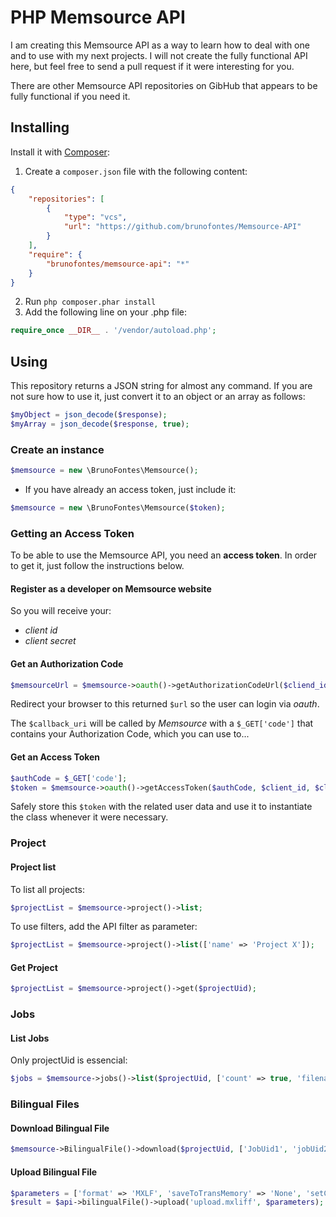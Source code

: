 # PHP Memsource API

I am creating this Memsource API as a way to learn how to deal with one and to use with my next projects. I will not create the fully functional API here, but feel free to send a pull request if it were interesting for you.

There are other Memsource API repositories on GibHub that appears to be fully functional if you need it.

## Installing

Install it with [Composer](https://getcomposer.org/):

1. Create a `composer.json` file with the following content:

```json
{
    "repositories": [
        {
            "type": "vcs",
            "url": "https://github.com/brunofontes/Memsource-API"
        }
    ],
    "require": {
        "brunofontes/memsource-api": "*"
    }
}
```

2. Run `php composer.phar install`
3. Add the following line on your .php file:

```php
require_once __DIR__ . '/vendor/autoload.php';
```

## Using

This repository returns a JSON string for almost any command.
If you are not sure how to use it, just convert it to an object or an array as follows:

```php
$myObject = json_decode($response);
$myArray = json_decode($response, true);
```

### Create an instance

```php
$memsource = new \BrunoFontes\Memsource();
```

- If you have already an access token, just include it:

```php
$memsource = new \BrunoFontes\Memsource($token);
```

### Getting an Access Token

To be able to use the Memsource API, you need an **access token**. In order to get it, just follow the instructions below.

#### Register as a developer on Memsource website

So you will receive your:

- *client id*
- *client secret*

#### Get an Authorization Code

```php
$memsourceUrl = $memsource->oauth()->getAuthorizationCodeUrl($cliend_id, $callback_uri);
```

Redirect your browser to this returned `$url` so the user can login via *oauth*.

The `$callback_uri` will be called by *Memsource* with a `$_GET['code']` that contains your Authorization Code, which you can use to...

#### Get an Access Token

```php
$authCode = $_GET['code'];
$token = $memsource->oauth()->getAccessToken($authCode, $client_id, $client_secret, $callback_uri);
```

Safely store this `$token` with the related user data and use it to instantiate the class whenever it were necessary.

### Project

#### Project list

To list all projects:

```php
$projectList = $memsource->project()->list;
```

To use filters, add the API filter as parameter:

```php
$projectList = $memsource->project()->list(['name' => 'Project X']);
```

#### Get Project

```php
$projectList = $memsource->project()->get($projectUid);
```

### Jobs

#### List Jobs

Only projectUid is essencial:

```php
$jobs = $memsource->jobs()->list($projectUid, ['count' => true, 'filename' => 'my_file.html']);
```

### Bilingual Files

#### Download Bilingual File

```php
$memsource->BilingualFile()->download($projectUid, ['JobUid1', 'jobUid2'], 'download.mxliff');
```

#### Upload Bilingual File

```php
$parameters = ['format' => 'MXLF', 'saveToTransMemory' => 'None', 'setCompleted' => 'false'];
$result = $api->bilingualFile()->upload('upload.mxliff', $parameters);
```
